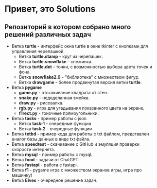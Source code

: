 # Привет, это Solutions
## Репозиторий в котором собрано много решений различных задач
- Ветка **turtle** - интерфейс окна turtle в окне tkinter с кнопками для управления черепашкой.
  - Ветка **turtle.stamp** - круг из черепашек.
  - Ветка **turtle.snowflake** - снежинка.
  - Ветка **turtle.dot** - точки, с возможностью выбора цвета точек и фона.
  - Ветка **snowflake2.0** - "библиотека" с множеством фигур.
  - Ветка **drawgame** - более продвинутая версия ветки **turtle**.
- Ветка **pygame**
  - **game.py** - отскакивание квадрата от стен.
  - **snake.py** - недоделанная змейка.
  - **draw.py** - рисовалка.
  - **rgb.py** - игра для угадывания показанного цвета на экране.
  - **f1rect.py** - гоночные прямоугольники.
- Ветка **tasks** - пример работы с json.
  - Ветка **task-1** - очередные функции
  - Ветка **task-2** - очередные функции
- Ветка **txtbd** - пример кода для работы с txt файлом, представлен аналог базы данных в виде txt файла.
- Ветка **speedtest** - скачивание с GitHub и эмуляция проверки скорости интернета.
- Ветка **mysql** - пример работы с mysql.
- Ветка **food** - задачи от ChatGPT.
- Ветка **fastapi** - работа с fastapi.
- Ветка **f1** - pygame игра с множеством экранов игры, игра про машинку)
- Ветка **Elves** - очередное решение задач.
